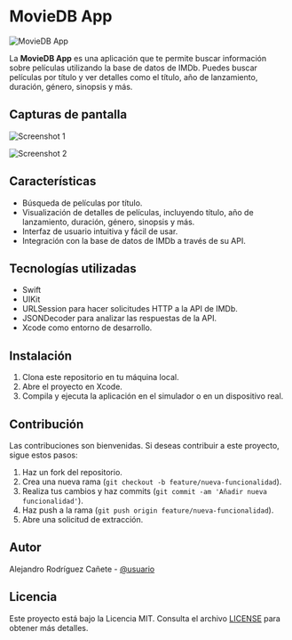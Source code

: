 # MovieDB App

![MovieDB App](images/movie_db_app.png)

La **MovieDB App** es una aplicación que te permite buscar información sobre películas utilizando la base de datos de IMDb. Puedes buscar películas por título y ver detalles como el título, año de lanzamiento, duración, género, sinopsis y más.

## Capturas de pantalla

![Screenshot 1](images/screenshot1.png)

![Screenshot 2](images/screenshot2.png)

## Características

- Búsqueda de películas por título.
- Visualización de detalles de películas, incluyendo título, año de lanzamiento, duración, género, sinopsis y más.
- Interfaz de usuario intuitiva y fácil de usar.
- Integración con la base de datos de IMDb a través de su API.

## Tecnologías utilizadas

- Swift
- UIKit
- URLSession para hacer solicitudes HTTP a la API de IMDb.
- JSONDecoder para analizar las respuestas de la API.
- Xcode como entorno de desarrollo.

## Instalación

1. Clona este repositorio en tu máquina local.
2. Abre el proyecto en Xcode.
3. Compila y ejecuta la aplicación en el simulador o en un dispositivo real.

## Contribución

Las contribuciones son bienvenidas. Si deseas contribuir a este proyecto, sigue estos pasos:

1. Haz un fork del repositorio.
2. Crea una nueva rama (`git checkout -b feature/nueva-funcionalidad`).
3. Realiza tus cambios y haz commits (`git commit -am 'Añadir nueva funcionalidad'`).
4. Haz push a la rama (`git push origin feature/nueva-funcionalidad`).
5. Abre una solicitud de extracción.

## Autor

Alejandro Rodríguez Cañete - [@usuario](https://github.com/usuario)

## Licencia

Este proyecto está bajo la Licencia MIT. Consulta el archivo [LICENSE](LICENSE) para obtener más detalles.
